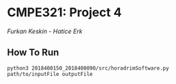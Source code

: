 # CMPE321: Project 4
*Furkan Keskin - Hatice Erk* 

## How To Run

    python3 2018400150_2018400090/src/horadrimSoftware.py path/to/inputFile outputFile

